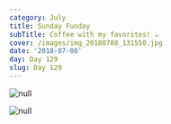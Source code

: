 ```yaml
---
category: July
title: Sunday Funday
subTitle: Coffee with my favorites! ☕️
cover: /images/img_20180708_131550.jpg
date: '2018-07-08'
day: Day 129
slug: Day 129
---
```

![null](/images/img_20180708_131550.jpg)

![null](/images/mvimg_20180708_150319.jpg)
